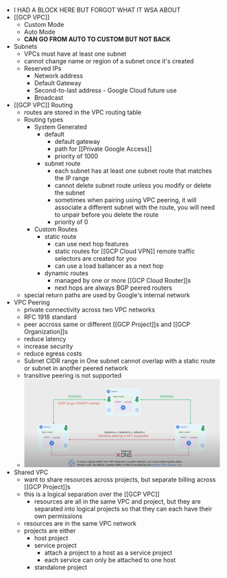 - I HAD A BLOCK HERE BUT FORGOT WHAT IT WSA ABOUT
- [[GCP VPC]]
	- Custom Mode
	- Auto Mode
	- **CAN GO FROM AUTO TO CUSTOM BUT NOT BACK**
- Subnets
	- VPCs must have at least one subnet
	- cannot change name or region of a subnet once it's created
	- Reserved IPs
		- Network address
		- Default Gateway
		- Second-to-last address - Google Cloud future use
		- Broadcast
- [[GCP VPC]] Routing
	- routes are stored in the VPC routing table
	- Routing types
		- System Generated
			- default
				- default gateway
				- path for [[Private Google Access]]
				- priority of 1000
			- subnet route
				- each subnet has at least one subnet route that matches the IP range
				- cannot delete subnet route unless you modify or delete the subnet
				- sometimes when pairing using VPC peering, it will associate a different subnet with the route, you will need to unpair before you delete the route
				- priority of 0
		- Custom Routes
			- static route
				- can use next hop features
				- static routes for [[GCP Cloud VPN]] remote traffic selectors are created for you
				- can use a load ballancer as a next hop
			- dynamic routes
				- managed by one or more [[GCP Cloud Router]]s
				- next hops are always BGP peered routers
	- special return paths are used by Google's internal network
- VPC Peering
	- private connectivity across two VPC networks
	- RFC 1918 standard
	- peer accross same or different [[GCP Project]]s and [[GCP Organization]]s
	- reduce latency
	- increase security
	- reduce egress costs
	- Subnet CIDR range in One subnet cannot overlap with a static route or subnet in another peered network
	- transitive peering is not supported
	- ![Screen Shot 2022-12-07 at 9.32.41 AM.png](../assets/Screen_Shot_2022-12-07_at_9.32.41_AM_1670423577470_0.png)
- Shared VPC
	- want to share resources across projects, but separate billing across [[GCP Project]]s
	- this is a logical separation over the [[GCP VPC]]
		- resources are all in the same VPC and project, but they are separated into logical projects so that they can each have their own permissions
	- resources are in the same VPC network
	- projects are either
		- host project
		- service project
			- attach a project to a host as a service project
			- each service can only be attached to one host
		- standalone project